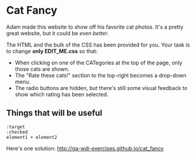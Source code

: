 # Cat Fancy

Adam made this website to show off his favorite cat photos. It's a pretty great website, but it could be *even better*.

The HTML and the bulk of the CSS has been provided for you. Your task is to change **only EDIT_ME.css** so that:

- When clicking on one of the CATegories at the top of the page, only those cats are shown.
- The "Rate these cats!" section to the top-right becomes a drop-down menu.
- The radio buttons are hidden, but there's still some visual feedback to show which rating has been selected.

## Things that will be useful

```
:target
:checked
element1 + element2
```

Here's one solution: http://ga-wdi-exercises.github.io/cat_fancy
